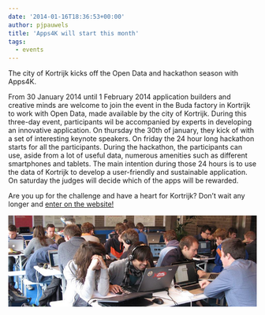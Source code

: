 ```yaml
---
date: '2014-01-16T18:36:53+00:00'
author: pjpauwels
title: 'Apps4K will start this month'
tags:
  - events
---
```


The city of Kortrijk kicks off the Open Data and hackathon season with Apps4K.

From 30 January 2014 until 1 February 2014 application builders and creative minds are welcome to join the event in the Buda factory in Kortrijk to work with Open Data, made available by the city of Kortrijk. During this three-day event, participants wil be accompanied by experts in developing an innovative application. On thursday the 30th of january, they kick of with a set of interesting keynote speakers. On friday the 24 hour long hackathon starts for all the participants. During the hackathon, the participants can use, aside from a lot of useful data, numerous amenities such as different smartphones and tablets. The main intention during those 24 hours is to use the data of Kortrijk to develop a user-friendly and sustainable application.  
On saturday the judges will decide which of the apps will be rewarded.

Are you up for the challenge and have a heart for Kortrijk? Don’t wait any longer and [enter on the website!](http://www.kortrijk.be/apps4kortrijk)

![Apps4K picture](Screen-Shot-2014-01-16-at-17.47.57.png)
